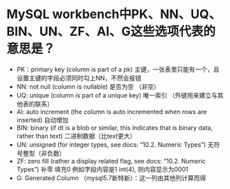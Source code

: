 # MySQL workbench中PK、NN、UQ、BIN、UN、ZF、AI、G这些选项代表的意思是？

- PK：primary key (column is part of a pk) 主键，一张表里只能有一个，且设置主键的字段必须同时勾上NN，不然会报错
- NN: not null (column is nullable) 是否为空 （非空）
- UQ: unique (column is part of a unique key) 唯一索引 （外键用来建立与其他表的联系）
- AI: auto increment (the column is auto incremented when rows are inserted) 自动增加
- BIN: binary (if dt is a blob or similar, this indicates that is binary data, rather than text) 二进制数据（比text更大）
- UN: unsigned (for integer types, see docs: “10.2. Numeric Types”) 无符号整型（非负数）
- ZF: zero fill (rather a display related flag, see docs: “10.2. Numeric Types”) 补零 填充0 例如字段内容是1 int(4), 则内容显示为0001
- G: Generated Column （mysql5.7新特新）：这一列由其他列计算而得
